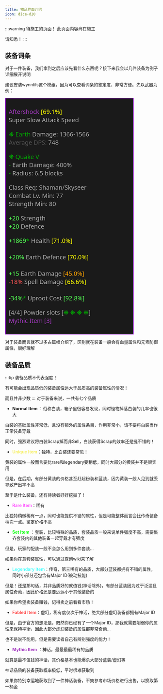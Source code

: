 ```yaml
---
title: 物品界面介绍
icon: dice-d20
---
```

:::warning 待施工的页面！
此页面内容尚在施工

请知悉！
:::

## 装备词条
对于一件装备，我们拿到之后应该先看什么东西呢？接下来我会以几件装备为例子详细展开说明

建议安装wynntils这个模组，因为可以查看词条的鉴定度，非常方便。先以武器为例：

<div class="item-window1">
  <div class="item-details">
    <p class="bigsize">
      <span class="rarity-bigsize"><tip name="物品名称">Aftershock</tip></span> <font color=yellow><tip name="总鉴定度">[69.1%]</tip></font><br>
      <tip name="攻击速度">Super Slow Attack Speed</tip>
    </p>
    <p class="bigsize">
      <tip name="DPS"><span><span class="earth">❋ Earth</span> <span class="gray">Damage: 1366-1566</span></span><br>
      <span><span class="average-dps">Average DPS:</span> <span class="gray">748</span></span></tip>
    </p>
    <p class="bigsize">
        <tip name="粉末技能"><span class="earth">❋ Quake V<br></span>
        <span class="earth">- </span>Earth Damage: 400% <br>
        <span class="earth">- </span>Radius: 6.5 blocks<br></tip>
    </p>
    <p class="bigsize">
      <tip name="装备需求">Class Req: Shaman/Skyseer<br>
      Combat Lv. Min: 77<br>
      Strength Min: 80</tip>
    </p>
    <p class="bigsize">
      <span class="bonus-positive">+20</span> Strength<br>
      <span class="bonus-positive">+20</span> Defence
    </p>
    <p class="bigsize">
    <tip name="装备词条"><span class="bonus-positive">+1869<span class="bonus-to">*</span></span> Health</tip>  <font color=yellow><tip name="词条鉴定度">[71.0%]</tip></font><br><br>
      <tip name="装备词条"><span class="bonus-positive">+20%</span> Earth Defence</tip>  <font color=yellow><tip name="词条鉴定度">[70.0%]</tip></font><br><br>
      <tip name="装备词条"><span class="bonus-positive">+15 </span> Earth Damage </tip>  <font color=orange><tip name="词条鉴定度">[45.0%]</tip></font><br>
      <tip name="装备词条"><span class="bonus-negative">-18%</span> Spell Damage</tip>  <font color=yellow><tip name="词条鉴定度">[66.6%]</tip></font><br><br>
      <tip name="装备词条"><span class="bonus-positive">-34%<span class="bonus-to">*</span></span> Uproot Cost</tip>  <font color=54FC54><tip name="词条鉴定度">[92.8%]</tip></font><br>
    </p>
    <p class="bigsize">
      <tip name="粉末">[4/4] Powder slots [<span class="earth">❋ ❋ ❋ ❋</span>]</tip><br>
      <tip name="装备品质"><span class="rarity-bigsize">Mythic Item [3]</span></tip>
    </p>
  </div>
</div>



对于装备而言就不过多占篇幅介绍了，区别就在装备一般会有血量属性和元素防御属性，很好理解

## 装备品质

:::tip
装备品质不代表强度！

有可能会出现品质低的装备属性远大于品质高的装备属性的情况！

而且并非少数
:::
对于装备来说，一共有七个品质

+ **Normal Item** ：俗称白装，箱子里很容易发现，同时怪物掉落白装的几率也很大

白装的基础属性非常低，且没有额外的属性条目，作用非常小，请不要将白装当作正常装备穿戴

同时，强烈建议将白装Scrap掉而非Sell，白装获得Scrap的效率还是挺不错的！

+ <font color=#F7F06D><b>Unique Item</b></font>：独特，比白装还要常见！

黄装的属性一般而言要比rare和legendary要稍低，同时大部分的黄装并不是很实用

但是，在后期，有部分黄装的价格甚至赶超粉装和蓝装，因为黄装一般人见到就丢导致产出率不高

至于是什么装备，还有待读者好好挖掘了！

+ <font color=FF55FF><b>Rare Item</b></font>：稀有
 
比独特稍微稀有一点，同时也能提供不错的属性，但是可能整体而言会比传奇装备稍次一点。鉴定价格不高


+ <font color=00FF00><b>Set Item</b></font> ：套装，比较特殊的品质，套装品质一般来说单件强度不高，需要集齐套装内的其他装备一起穿戴才有强度

但是，玩家的配装一般不会怎么用到多件套装...

如果你在意套装属性，可以通过查询wiki来了解

+ <font color=55FFFF><b>Legendary Item</b></font>：传奇，第三稀有的品质，大部分蓝装都拥有不错的属性，同时小部分还包含有Major ID(被动技能)

但是！还是那句话，并非品质好的就值钱(神话除外)，有部分蓝装因为过于泛滥且属性奇葩，因此价格还是要远远小于其他装备的

如果你希望卖装备赚钱，记得卖之前看看市场！

+ <font color=FF5555><b>Fabled Item</b></font>：虚幻，稀有度仅次于神话，绝大部分虚幻装备都拥有Major ID

但是，由于官方的想法是，既然你已经有了一个Major ID，那我就需要削弱你的属性来保持平衡，因此大部分虚幻装备的属性都非常奇葩...

也不是说不能用，但是需要读者自己有辨别强度的能力！

+ <font color=A439C0><b>Mythic Item</b></font> ：神话，最最最最稀有的品质

就算是最不值钱的神话，其价格基本也能爆杀大部分蓝装/虚幻等

神话品质的装备获取概率极低，平时很难获取到

如果你特别幸运地获取到了一件神话装备，不妨参考市场价格进行出售，以换取第一桶金







<style>
.item-window1 {
  border: 2px solid #9400D3;
  background-color: #1a1a1a;
  color: #fff;
  padding: 10px;
  font-size: 12px;
  width: 400px;
  font-family: ui-sans-serif,system-ui,sans-serif,Apple Color Emoji,Segoe UI Emoji,Segoe UI Symbol,Noto Color Emoji;
}

.item-icon {
  width: 50px;
  height: 50px;
  display: block;
  margin: 0 auto;
}

.item-header {
  text-align: center;
}

.item-name {
  color: rgb(164, 57, 192);
  font-size: 20px;
  font-weight: bold;
}

.bigsize {
  font-size: 20px;
  color: rgb(170, 170, 170);
}

.health {
  color: rgb(170, 0, 0);
}


.neutral-damage {
  color: rgb(255, 170, 0);
}

.fire {
  color: rgb(255, 85, 85);
}

.water {
  color: #00FFFF;
}

.air {
  color: #FFFFFF;
}

.thunder {
  color: #FFFF00;
}

.earth {
  color: rgb(0, 170, 0);
}

.gray {
  color: rgb(170, 170, 170);
}

.average-dps {
  color: rgb(85, 85, 85);
}

.requirements {
  margin-top: 10px;
}

.bonuses {
  margin-top: 10px;
}

.bonus-positive {
  color: rgb(85, 255, 85);
}

.bonus-negative {
  color: rgb(255, 85, 85);
}

.bonus-to {
  color: rgb(0, 170, 0);
}

.bonus-to-negative {
  color: rgb(170, 0, 0);
}

.major-id-name {
  color: #55FFFF;
}

.major-id-desc {
  color: #00AAAA;
}

.powder-rarity {
  margin-top: 10px;
}

.rarity {
  color: rgb(164, 57, 192);
  text-align: left;
  font-size: 12px;
}
.rarity-bigsize {
  color: rgb(164, 57, 192);
  text-align: left;
  font-size: 20px;
}
</style>